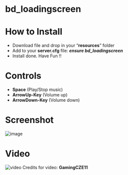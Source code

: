 # bd_loadingscreen

# How to Install
- Download file and drop in your “**resources**” folder
- Add to your **server.cfg** file:  ***ensure bd_loadingscreen***
- Install done. Have Fun !!

# Controls
- **Space** (Play/Stop music)
- **ArrowUp-Key** (Volume up)
- **ArrowDown-Key** (Volume down)

# Screenshot
![image](https://github.com/Bebicek/bd_loadingscreen/assets/133703817/9507dfd3-dc7f-4134-b1d6-bad78f28bbdd)


# Video
![video](https://www.youtube.com/watch?v=NJei56LGB7M&ab_channel=GamingCZE11)
Credits for video: **GamingCZE11**
